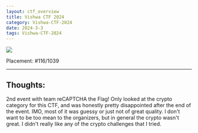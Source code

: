 ```yaml
---
layout: ctf_overview
title: Vishwa CTF 2024
category: Vishwa-CTF-2024
date: 2024-3-3
tags: Vishwa-CTF-2024
---
```


[<img src="https://i.imgur.com/uy5UiUd.png">](https://ctftime.org/event/2272)

Placement: #116/1039

---

## Thoughts:
2nd event with team reCAPTCHA the Flag! Only looked at the crypto category for this CTF, and was honestly pretty disappointed after the end of the event. IMO, most of it was guessy or just not of great quality. I don't want to be too mean to the organizers, but in general the crypto wasn't great. I didn't really like any of the crypto challenges that I tried.  